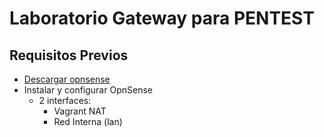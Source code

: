 # Laboratorio Gateway para PENTEST

## Requisitos Previos
* [Descargar opnsense](https://opnsense.org/download/) 
* Instalar y configurar OpnSense
  * 2 interfaces:
    * Vagrant NAT
    * Red Interna (lan)


